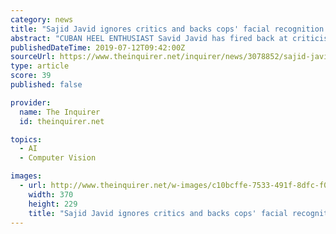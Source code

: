 ```yaml
---
category: news
title: "Sajid Javid ignores critics and backs cops' facial recognition trials"
abstract: "CUBAN HEEL ENTHUSIAST Savid Javid has fired back at criticism of cops' use of facial recognition technology and has given his backing to Met Police trials. The Home Secretary, who recently came runner up in this year's Britain's Got Tories, said it was ..."
publishedDateTime: 2019-07-12T09:42:00Z
sourceUrl: https://www.theinquirer.net/inquirer/news/3078852/sajid-javid-backs-cops-facial-recognition-trials
type: article
score: 39
published: false

provider:
  name: The Inquirer
  id: theinquirer.net

topics:
  - AI
  - Computer Vision

images:
  - url: http://www.theinquirer.net/w-images/c10bcffe-7533-491f-8dfc-f0a72c157f01/0/sajidjavidt43w4t-370x229.jpg
    width: 370
    height: 229
    title: "Sajid Javid ignores critics and backs cops' facial recognition trials"
---
```

